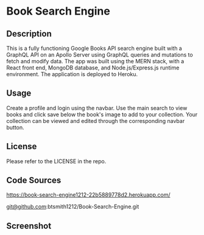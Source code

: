 # Book Search Engine

## Description

This is a fully functioning Google Books API search engine built with a GraphQL API on an Apollo Server using GraphQL queries and mutations to fetch and modify data. The app was built using the MERN stack, with a React front end, MongoDB database, and Node.js/Express.js runtime environment. The application is deployed to Heroku.

## Usage

Create a profile and login using the navbar. Use the main search to view books and click save below the book's image to add to your collection. Your collection can be viewed and edited through the corresponding navbar button.

## License

Please refer to the LICENSE in the repo.

## Code Sources

https://book-search-engine1212-22b5889778d2.herokuapp.com/

git@github.com:btsmith1212/Book-Search-Engine.git

## Screenshot
